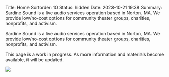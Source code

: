 Title: Home
Sortorder: 10
Status: hidden
Date: 2023-10-21 19:38
Summary: Sardine Sound is a live audio services operation based in Norton, MA. We provide low/no-cost options for community theater groups, charities, nonprofits, and activism.

Sardine Sound is a live audio services operation based in Norton, MA. We provide low/no-cost options for community theater groups, charities, nonprofits, and activism.

This page is a work in progress. As more information and materials become available, it will be updated.
<div class="center"><img src="images/mixer1.jpg" class="inline" /></div>